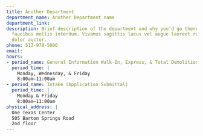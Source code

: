 ```yaml
---
title: Another Department
department_name: Another Department name
department_link: 
description: Brief description of the department and why you’d go there. Maecenas
  faucibus mollis interdum. Vivamus sagittis lacus vel augue laoreet rutrum faucibus
  dolor auctor.
phone: 512-978-5000
email: 
hours:
- period_name: General Information Walk-In, Express, & Total Demolition
  period_time: |
    Monday, Wednesday, & Friday
    8:00am–11:00am
- period_name: Intake (Application Submittal)
  period_time: |
    Monday & Friday
    8:00am–11:00am
physical_address: |
  One Texas Center
  505 Barton Springs Road
  2nd floor
---
```


